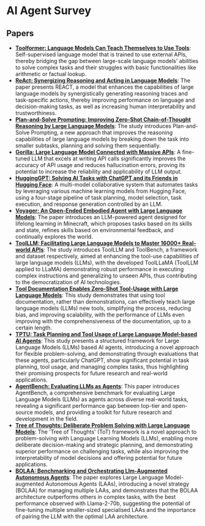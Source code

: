 # AI Agent  Survey

## Papers

- [**Toolformer: Language Models Can Teach Themselves to Use Tools**](./toolformer): Self-supervised language model that is trained to use external APIs, thereby bridging the gap between large-scale language models' abilities to solve complex tasks and their struggles with basic functionalities like arithmetic or factual lookup.
- [**ReAct: Synergizing Reasoning and Acting in Language Models**](./react): The paper presents REACT, a model that enhances the capabilities of large language models by synergistically generating reasoning traces and task-specific actions, thereby improving performance on language and decision-making tasks, as well as increasing human interpretability and trustworthiness.
- [**Plan-and-Solve Prompting: Improving Zero-Shot Chain-of-Thought Reasoning by Large Language Models**](./plan-and-solve): The study introduces Plan-and-Solve Prompting, a new approach that improves the reasoning capabilities of large language models by breaking down the task into smaller subtasks, planning and solving them sequentially.
- [**Gorilla: Large Language Model Connected with Massive APIs**](./gorilla): A fine-tuned LLM that excels at writing API calls significantly improves the accuracy of API usage and reduces hallucination errors, proving its potential to increase the reliability and applicability of LLM output.
- [**HuggingGPT: Solving AI Tasks with ChatGPT and its Friends in Hugging Face**](./huggingface-gpt): A multi-model collaborative system that automates tasks by leveraging various machine learning models from Hugging Face, using a four-stage pipeline of task planning, model selection, task execution, and response generation controlled by an LLM.
- [**Voyager: An Open-Ended Embodied Agent with Large Language Models**](./voyager): The paper introduces an LLM-powered agent designed for lifelong learning in Minecraft, which proposes tasks based on its skills and state, refines skills based on environmental feedback, and continually explores the world.
- [**ToolLLM: Facilitating Large Language Models to Master 16000+ Real-world APIs**](./toolllm): The study introduces ToolLLM and ToolBench, a framework and dataset respectively, aimed at enhancing the tool-use capabilities of large language models (LLMs), with the developed ToolLLaMA (ToolLLM applied to LLaMA) demonstrating robust performance in executing complex instructions and generalizing to unseen APIs, thus contributing to the democratization of AI technologies.
- [**Tool Documentation Enables Zero-Shot Tool-Usage with Large Language Models**](./tool-doc): This study demonstrates that using tool documentation, rather than demonstrations, can effectively teach large language models (LLMs) new tools, simplifying the process, reducing bias, and improving scalability, with the performance of LLMs even improving with the comprehensiveness of the documentation, up to a certain length.
- [**TPTU: Task Planning and Tool Usage of Large Language Model-based AI Agents**](./tptu): This study presents a structured framework for Large Language Models (LLMs) based AI agents, introducing a novel approach for flexible problem-solving, and demonstrating through evaluations that these agents, particularly ChatGPT, show significant potential in task planning, tool usage, and managing complex tasks, thus highlighting their promising prospects for future research and real-world applications.
- [**AgentBench: Evaluating LLMs as Agents**](./agent-bench): This paper introduces AgentBench, a comprehensive benchmark for evaluating Large Language Models (LLMs) as agents across diverse real-world tasks, revealing a significant performance gap between top-tier and open-source models, and providing a toolkit for future research and development in the field.
- [**Tree of Thoughts: Deliberate Problem Solving with Large Language Models**](./tot): The 'Tree of Thoughts' (ToT) framework is a novel approach to problem-solving with Language Learning Models (LLMs), enabling more deliberate decision-making and strategic planning, and demonstrating superior performance on challenging tasks, while also improving the interpretability of model decisions and offering potential for future applications.
- [**BOLAA: Benchmarking and Orchestrating Llm-Augmented Autonomous Agents**](./bolaa): The paper explores Large Language Model-augmented Autonomous Agents (LAAs), introducing a novel strategy (BOLAA) for managing multiple LAAs, and demonstrates that the BOLAA architecture outperforms others in complex tasks, with the best performance observed with Llama-2-70b, suggesting the potential of fine-tuning multiple smaller-sized specialised LAAs and the importance of pairing the LLM with the optimal LAA architecture.
